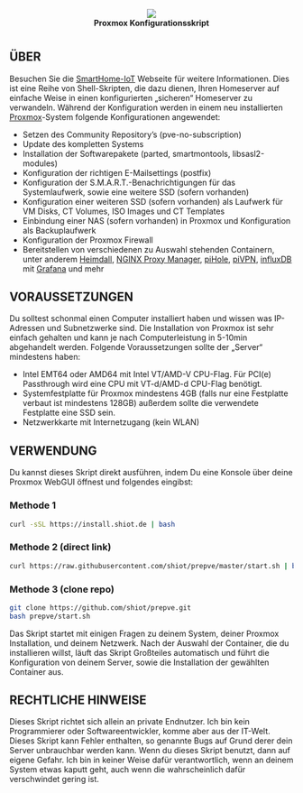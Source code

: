 <p align="center">
    <a href="https://smarthome-iot.net/">
        <img src="https://avatars.githubusercontent.com/u/39486895?s=460&u=9535216fe331e8c63d6be8c7410448c4999def32&v=4">
    </a>
    <br>
    <strong>Proxmox Konfigurationsskript</strong>
</p>

#

## ÜBER
Besuchen Sie die [SmartHome-IoT](https://www.smarthome-iot.net) Webseite für weitere Informationen. Dies ist eine Reihe von Shell-Skripten, die dazu dienen, Ihren Homeserver auf einfache Weise in einen konfigurierten „sicheren“ Homeserver zu verwandeln. Während der Konfiguration werden in einem neu installierten [Proxmox]( https://www.proxmox.com/de/proxmox-ve/erste-schritte)-System folgende Konfigurationen angewendet:
- Setzen des Community Repository’s (pve-no-subscription)
- Update des kompletten Systems
- Installation der Softwarepakete (parted, smartmontools, libsasl2-modules)
- Konfiguration der richtigen E-Mailsettings (postfix)
- Konfiguration der S.M.A.R.T.-Benachrichtigungen für das Systemlaufwerk, sowie eine weitere SSD (sofern vorhanden)
- Konfiguration einer weiteren SSD (sofern vorhanden) als Laufwerk für VM Disks, CT Volumes, ISO Images und CT Templates
- Einbindung einer NAS (sofern vorhanden) in Proxmox und Konfiguration als Backuplaufwerk
- Konfiguration der Proxmox Firewall
- Bereitstellen von verschiedenen zu Auswahl stehenden Containern, unter anderem [Heimdall]( https://github.com/linuxserver/Heimdall), [NGINX Proxy Manager]( https://github.com/jc21/nginx-proxy-manager), [piHole]( https://github.com/pi-hole/pi-hole), [piVPN]( https://github.com/pivpn/pivpn), [influxDB]( https://github.com/influxdata/influxdb) mit [Grafana]( https://github.com/grafana/grafana) und mehr

## VORAUSSETZUNGEN
Du solltest schonmal einen Computer installiert haben und wissen was IP-Adressen und Subnetzwerke sind. Die Installation von Proxmox ist sehr einfach gehalten und kann je nach Computerleistung in 5-10min abgehandelt werden. Folgende Voraussetzungen sollte der „Server“ mindestens haben:
- Intel EMT64 oder AMD64 mit Intel VT/AMD-V CPU-Flag. Für PCI(e) Passthrough wird eine CPU mit VT-d/AMD-d CPU-Flag benötigt.
- Systemfestplatte für Proxmox mindestens 4GB (falls nur eine Festplatte verbaut ist mindestens 128GB) außerdem sollte die verwendete Festplatte eine SSD sein.
- Netzwerkkarte mit Internetzugang (kein WLAN)

## VERWENDUNG
Du kannst dieses Skript direkt ausführen, indem Du eine Konsole über deine Proxmox WebGUI öffnest und folgendes eingibst:

### Methode 1
```bash
curl -sSL https://install.shiot.de | bash
```

### Methode 2 (direct link)
```bash
curl https://raw.githubusercontent.com/shiot/prepve/master/start.sh | bash
```

### Methode 3 (clone repo)
```bash
git clone https://github.com/shiot/prepve.git
bash prepve/start.sh
```

Das Skript startet mit einigen Fragen zu deinem System, deiner Proxmox Installation, und deinem Netzwerk. Nach der Auswahl der Container, die du installieren willst, läuft das Skript Großteiles automatisch und führt die Konfiguration von deinem Server, sowie die Installation der gewählten Container aus.

## RECHTLICHE HINWEISE
Dieses Skript richtet sich allein an private Endnutzer. Ich bin kein Programmierer oder Softwareentwickler, komme aber aus der IT-Welt. Dieses Skript kann Fehler enthalten, so genannte Bugs auf Grund derer dein Server unbrauchbar werden kann.
Wenn du dieses Skript benutzt, dann auf eigene Gefahr. Ich bin in keiner Weise dafür verantwortlich, wenn an deinem System etwas kaputt geht, auch wenn die wahrscheinlich dafür verschwindet gering ist.

